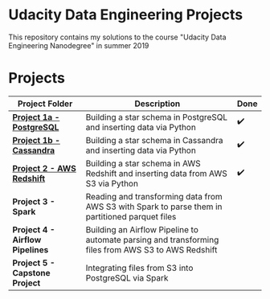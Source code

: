 # Udacity Data Engineering Projects

This repository contains my solutions to the course "Udacity Data Engineering Nanodegree" in summer 2019

# Projects

Project Folder | Description | Done
------------ | ------------- | -------------
**[Project 1a - PostgreSQL](project1a-DataModeling-PostGres)**  | Building a star schema in PostgreSQL and inserting data via Python| :heavy_check_mark:
**[Project 1b - Cassandra](project1b-DataModeling-Cassandra)**  | Building a star schema in Cassandra and inserting data via Python | :heavy_check_mark:
**[Project 2 - AWS Redshift](project2-DataWarehouses)** | Building a star schema in AWS Redshift and inserting data from AWS S3 via Python | :heavy_check_mark:
**Project 3 - Spark**| Reading and transforming data from AWS S3 with Spark to parse them in partitioned parquet files | 
**Project 4 - Airflow Pipelines**| Building an Airflow Pipeline to automate parsing and transforming files from AWS S3 to AWS Redshift | 
**Project 5 - Capstone Project**| Integrating files from S3 into PostgreSQL via Spark | 
